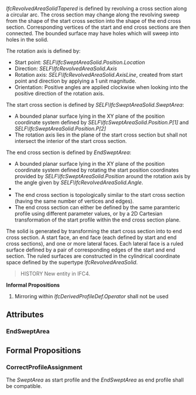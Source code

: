 _IfcRevolvedAreaSolidTapered_ is defined by revolving a cross section along a circular arc. The cross section may change along the revolving sweep from the shape of the start cross section into the shape of the end cross section. Corresponding vertices of the start and end cross sections are then connected. The bounded surface may have holes which will sweep into holes in the solid.

<!-- end of short definition -->


The rotation axis is defined by:

* Start point: _SELF\IfcSweptAreaSolid.Position.Location_
* Direction: _SELF\IfcRevolvedAreaSolid.Axis_
* Rotation axis: _SELF\IfcRevolvedAreaSolid.AxisLine_, created from start point and direction by applying a 1 unit magnitude.
* Orientation: Positive angles are applied clockwise when looking into the positive direction of the rotation axis.

The start cross section is defined by _SELF\IfcSweptAreaSolid.SweptArea_:

* A bounded planar surface lying in the XY plane of the position coordinate system defined by _SELF\IfcSweptAreaSolid.Position.P[1]_ and _SELF\IfcSweptAreaSolid.Position.P[2]_
* The rotation axis lies in the plane of the start cross section but shall not intersect the interior of the start cross section.

The end cross section is defined by _EndSweptArea_:

* A bounded planar surface lying in the XY plane of the position coordinate system defined by rotating the start position coordinates provided by _SELF\IfcSweptAreaSolid.Position_ around the rotation axis by the angle given by _SELF\IfcRevolvedAreaSolid.Angle_.
*
 * The end cross section is topologically similar to the start cross section (having the same number of vertices and edges).
 * The end cross section can either be defined by the same paramteric profile using different parameter values, or by a 2D Cartesian transformation of the start profile within the end cross section plane.

The solid is generated by transforming the start cross section into to end cross section. A start face, an end face (each defined by start and end cross sections), and one or more lateral faces. Each lateral face is a ruled surface defined by a pair of corresponding edges of the start and end section. The ruled surfaces are constructed in the cylindrical coordinate space defined by the supertype _IfcRevolvedAreaSolid_.

> HISTORY New entity in IFC4.

**Informal Propositions**

1. Mirroring within _IfcDerivedProfileDef.Operator_ shall not be used

## Attributes

### EndSweptArea


## Formal Propositions

### CorrectProfileAssignment
The _SweptArea_ as start profile and the _EndSweptArea_ as end profile shall be compatible.
